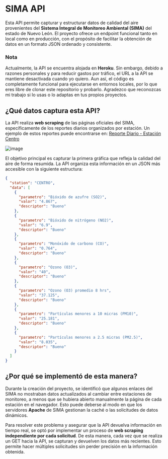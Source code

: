 # SIMA API
  
Esta API permite capturar y estructurar datos de calidad del aire provenientes del **Sistema Integral de Monitoreo Ambiental (SIMA)** del estado de Nuevo León. El proyecto ofrece un endpoint funcional tanto en local como en producción, con el propósito de facilitar la obtención de datos en un formato JSON ordenado y consistente.

### Nota  
Actualmente, la API se encuentra alojada en **Heroku**. Sin embargo, debido a razones personales y para reducir gastos por tráfico, el URL a la API se mantiene desactivada cuando yo quiero. Aun así, el código es completamente funcional para ejecutarse en entornos locales, por lo que eres libre de clonar este repositorio y probarlo. Agradezco que reconozcas mi trabajo si lo usas o lo adaptas en tus propios proyectos.

## ¿Qué datos captura esta API?  

La API realiza **web scraping** de las páginas oficiales del SIMA, específicamente de los reportes diarios organizados por estación. Un ejemplo de estos reportes puede encontrarse en: [Reporte Diario - Estación Centro](http://aire.nl.gob.mx:81/SIMA2017reportes/ReporteDiariosimaIcars.php?estacion1=CENTRO)  

![image](https://github.com/user-attachments/assets/8d51f9ae-f45c-406c-b8ca-dd877e8861b8)

El objetivo principal es capturar la primera gráfica que refleja la calidad del aire de forma resumida. La API organiza esta información en un JSON más accesible con la siguiente estructura:

```json
{
  "station": "CENTRO",
  "data": [
    {
      "parametro": "Bióxido de azufre (SO2)",
      "valor": "4.867",
      "descriptor": "Bueno"
    },
    {
      "parametro": "Bióxido de nitrógeno (NO2)",
      "valor": "6.9",
      "descriptor": "Bueno"
    },
    {
      "parametro": "Monóxido de carbono (CO)",
      "valor": "0.764",
      "descriptor": "Bueno"
    },
    {
      "parametro": "Ozono (O3)",
      "valor": "40",
      "descriptor": "Bueno"
    },
    {
      "parametro": "Ozono (O3) promedio 8 hrs",
      "valor": "37.125",
      "descriptor": "Bueno"
    },
    {
      "parametro": "Partículas menores a 10 micras (PM10)",
      "valor": "25.181",
      "descriptor": "Bueno"
    },
    {
      "parametro": "Partículas menores a 2.5 micras (PM2.5)",
      "valor": "8.035",
      "descriptor": "Bueno"
    }
  ]
}
```

## ¿Por qué se implementó de esta manera?  

Durante la creación del proyecto, se identificó que algunos enlaces del SIMA no mostraban datos actualizados al cambiar entre estaciones de monitoreo, a menos que se hubiera abierto manualmente la página de cada estación en el navegador. Esto puede deberse al modo en que los servidores **Apache** de SIMA gestionan la caché o las solicitudes de datos dinámicos. 

Para resolver este problema y asegurar que la API devuelva información en tiempo real, se optó por implementar un proceso de **web scraping independiente por cada solicitud**. De esta manera, cada vez que se realiza un GET hacia la API, se capturan y devuelven los datos más recientes. Esto permite hacer múltiples solicitudes sin perder precisión en la información obtenida.
